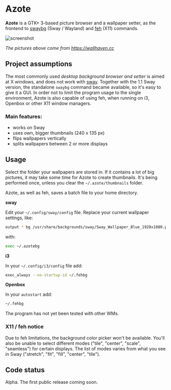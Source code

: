 # Azote

**Azote** is a GTK+ 3-based picture browser and a wallpaper setter, as the frontend to [swaybg](https://github.com/swaywm/swaybg) 
(Sway / Wayland) and [feh](https://feh.finalrewind.org) (X11) commands.

![screenshot](http://nwg.pl/Lychee/uploads/big/221525787069b71288ae49718f772b33.png)

*The pictures above come from https://wallhaven.cc*

## Project assumptions

The most commonly used *desktop background browser and setter* is aimed at X windows, and does not work with [sway](https://swaywm.org). 
Together with the 1.1 Sway version, the standalone `swaybg` command became available, so it's easy to give it a GUI. 
In order not to limit the program usage to the single environment, Azote is also capable of using feh, 
when running on i3, Openbox or other X11 window managers.

### Main features:

- works on Sway
- uses own, bigger thumbnails (240 x 135 px)
- flips wallpapers vertically
- splits wallpapers between 2 or more displays

## Usage

Select the folder your wallpapers are stored in. If it contains a lot of big pictures, it may take some time for
Azote to create thumbnails. It's being performed once, unless you clear the `~/.azote/thumbnails` folder.

Azote, as well as feh, saves a batch file to your home directory.

**sway**

Edit your `~/.config/sway/config` file. Replace your current wallpaper settings, like:

```bash
output * bg /usr/share/backgrounds/sway/Sway_Wallpaper_Blue_1920x1080.png fill
```

with:

```bash
exec ~/.azotebg
```

**i3**

In your `~/.config/i3/config` file add:

```bash
exec_always --no-startup-id ~/.fehbg
```

**Openbox**

In your `autostart` add:

```bash
~/.fehbg
```

The program has not yet been tested with other WMs.

### X11 / feh notice

Due to feh limitations, the background color picker won't be available. You'll also be unable to select different modes 
("tile", "center", "scale", "seamless") for certain displays. The list of modes varies from what you see in Sway 
("stretch", "fit", "fill", "center", "tile").

## Code status

Alpha. The first public release coming soon.